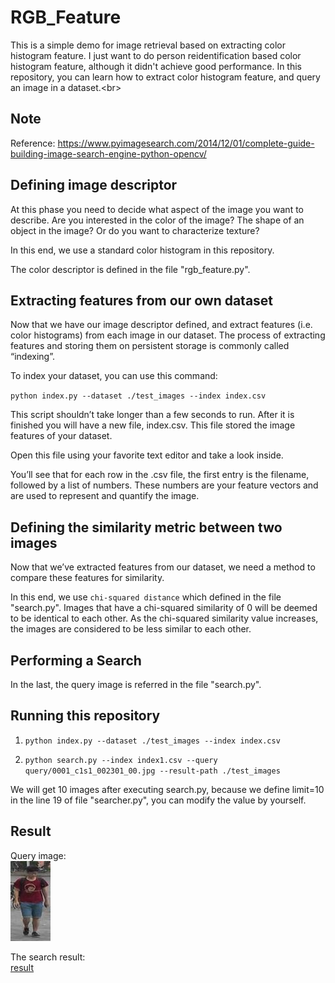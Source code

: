 # RGB_Feature
This is a simple demo for image retrieval based on extracting color histogram feature. I just want to do person reidentification based color histogram feature, although it didn't achieve good performance. In this repository, you can learn how to extract color histogram feature, and query an image in a dataset.\<br> 
## Note 
Reference: https://www.pyimagesearch.com/2014/12/01/complete-guide-building-image-search-engine-python-opencv/
##  Defining image descriptor
At this phase you need to decide what aspect of the image you want to describe. Are you interested in the color of the image? The shape of an object in the image? Or do you want to characterize texture?

In this end, we use a standard color histogram in this repository.

The color descriptor is defined in the file "rgb_feature.py". 

## Extracting features from our own dataset
Now that we have our image descriptor defined, and extract  features (i.e. color histograms) from each image in our dataset. The process of extracting features and storing them on persistent storage is commonly called “indexing”.

To index your dataset, you can use this command:<br/>

`python index.py --dataset ./test_images --index index.csv` <br/>

This script shouldn’t take longer than a few seconds to run. After it is finished you will have a new file, index.csv. This file stored the image features of your dataset. <br/>

Open this file using your favorite text editor and take a look inside.<br/>

You’ll see that for each row in the .csv file, the first entry is the filename, followed by a list of numbers. These numbers are your feature vectors and are used to represent and quantify the image.

## Defining the similarity metric between two images
Now that we’ve extracted features from our dataset, we need a method to compare these features for similarity.<br/>

In this end, we use `chi-squared distance` which defined in the file "search.py". Images that have a chi-squared similarity of 0 will be deemed to be identical to each other. As the chi-squared similarity value increases, the images are considered to be less similar to each other.

## Performing a Search
In the last, the query image is referred in the file "search.py".

## Running this repository
1. `python index.py --dataset ./test_images --index index.csv`

2. `python search.py --index index1.csv --query query/0001_c1s1_002301_00.jpg --result-path ./test_images`

We will get 10 images after executing search.py, because we define limit=10 in the line 19 of file "searcher.py", you can modify the value by yourself.

## Result
Query image:<br/>
![query image](./query/0002_c2s1_068496_01.jpg)

The search result:<br/>
[result](https://github.com/Ixiaohuihuihui/RGB_Feature/tree/master/Result)

